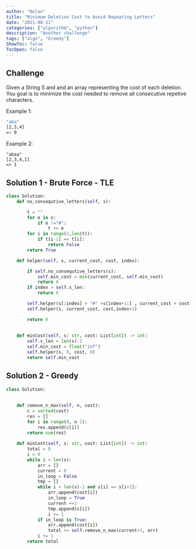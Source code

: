 ```yaml
---
author: "Nolan"
title: "Minimum Deletion Cost to Avoid Repeating Letters"
date: "2021-08-21"
categories: ["algorithm", "python"]
description: "Another challenge"
tags: ["algo", "Greedy"]
ShowToc: false
TocOpen: false
---
```


## Challenge

Given a String S and and an array representing the cost of each deletion.
You goal is to minimize the cost needed to remove all consecutive repetive characters.

Example 1:

```bash
"aba"
[2,3,4]
=> 0
```
Example 2:
```
"abaa"
[2,3,4,1]
=> 1
```

## Solution 1 - Brute Force - TLE

```python
class Solution:
    def no_consequtive_letters(self, s):

        t = ""
        for e in s:
            if e !="#":
                t += e
        for i in range(1,len(t)):
            if t[i-1] == t[i]:
                return False
        return True

    def helper(self, s, current_cost, cost, index):

        if self.no_consequtive_letters(s):
            self.min_cost = min(current_cost, self.min_cost)
            return 0
        if index > self.s_len:
            return 0

        self.helper(s[:index] + "#" +s[index+1:] , current_cost + cost[index], cost,index+1)
        self.helper(s, current_cost, cost,index+1)

        return 0
            
        
    def minCost(self, s: str, cost: List[int]) -> int:
        self.s_len = len(s)-1
        self.min_cost = float("inf")
        self.helper(s, 0, cost, 0)
        return self.min_cost
```

## Solution 2 - Greedy

```python
class Solution:
    
    
    def remove_n_max(self, n, cost):
        c = sorted(cost)
        res = []
        for i in range(0, n-1):
            res.append(c[i])
        return sum(res)
    
    def minCost(self, s: str, cost: List[int]) -> int:
        total = 0
        i = 0
        while i < len(s):
            arr = []
            current = 0
            in_loop = False
            tmp = []
            while i < len(s)-1 and s[i] == s[i+1]:
                arr.append(cost[i])
                in_loop = True
                current +=1
                tmp.append(s[i])
                i += 1
            if in_loop is True:
                arr.append(cost[i])                
                total += self.remove_n_max(current+1, arr)
            i += 1
        return total
```